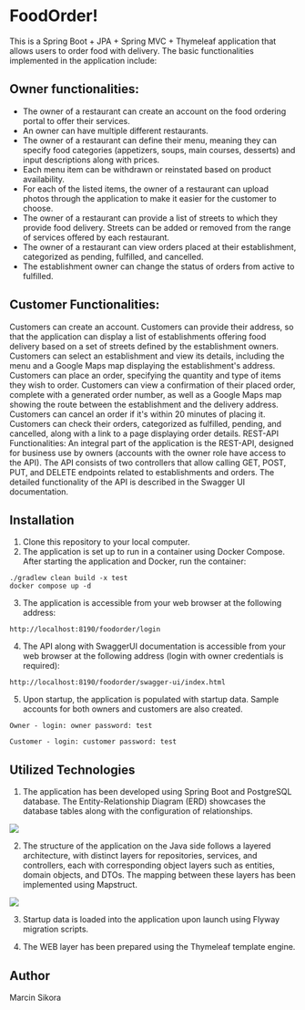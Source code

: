 # FoodOrder!

This is a Spring Boot + JPA + Spring MVC + Thymeleaf application that allows users to order food with delivery. The basic functionalities implemented in the application include:

## Owner functionalities:
- The owner of a restaurant can create an account on the food ordering portal to offer their services.
- An owner can have multiple different restaurants.
- The owner of a restaurant can define their menu, meaning they can specify food categories (appetizers, soups, main courses, desserts) and input descriptions along with prices.
- Each menu item can be withdrawn or reinstated based on product availability.
- For each of the listed items, the owner of a restaurant can upload photos through the application to make it easier for the customer to choose.
- The owner of a restaurant can provide a list of streets to which they provide food delivery. Streets can be added or removed from the range of services offered by each restaurant.
- The owner of a restaurant can view orders placed at their establishment, categorized as pending, fulfilled, and cancelled.
- The establishment owner can change the status of orders from active to fulfilled.

## Customer Functionalities:
Customers can create an account.
Customers can provide their address, so that the application can display a list of establishments offering food delivery based on a set of streets defined by the establishment owners.
Customers can select an establishment and view its details, including the menu and a Google Maps map displaying the establishment's address.
Customers can place an order, specifying the quantity and type of items they wish to order.
Customers can view a confirmation of their placed order, complete with a generated order number, as well as a Google Maps map showing the route between the establishment and the delivery address.
Customers can cancel an order if it's within 20 minutes of placing it.
Customers can check their orders, categorized as fulfilled, pending, and cancelled, along with a link to a page displaying order details.
REST-API Functionalities:
An integral part of the application is the REST-API, designed for business use by owners (accounts with the owner role have access to the API).
The API consists of two controllers that allow calling GET, POST, PUT, and DELETE endpoints related to establishments and orders.
The detailed functionality of the API is described in the Swagger UI documentation.

## Installation
1. Clone this repository to your local computer.
2. The application is set up to run in a container using Docker Compose. After starting the application and Docker, run the container:

```
./gradlew clean build -x test
docker compose up -d
```

3. The application is accessible from your web browser at the following address:
```
http://localhost:8190/foodorder/login
```

4. The API along with SwaggerUI documentation is accessible from your web browser at the following address (login with owner credentials is required):
```
http://localhost:8190/foodorder/swagger-ui/index.html
```
5. Upon startup, the application is populated with startup data. Sample accounts for both owners and customers are also created.
```
Owner - login: owner password: test
```

```
Customer - login: customer password: test
```


## Utilized Technologies
1. The application has been developed using Spring Boot and PostgreSQL database. The Entity-Relationship Diagram (ERD) showcases the database tables along with the configuration of relationships.

![](https://github.com/xavras86/FoodOrder/assets/99759304/f12ac45d-05ce-48f2-ba95-0a57d2fa485a)

2. The structure of the application on the Java side follows a layered architecture, with distinct layers for repositories, services, and controllers, each with corresponding object layers such as entities, domain objects, and DTOs. The mapping between these layers has been implemented using Mapstruct.

![](https://github.com/xavras86/FoodOrder/assets/99759304/2b93f9fb-186c-4301-8ec0-62341c4deaaa)

3. Startup data is loaded into the application upon launch using Flyway migration scripts.

4. The WEB layer has been prepared using the Thymeleaf template engine.


## Author
Marcin Sikora
